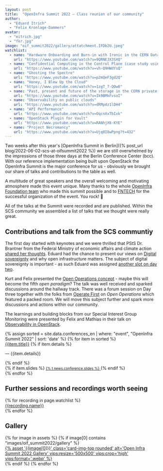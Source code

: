 ```yaml
---
layout: post
title:  "OpenInfra Summit 2022 – Class reunion of our community"
author:
  - "Eduard Itrich"
  - "Felix Kronlage-Dammers"
avatar:
  - "eitrich.jpg"
  - "fkr.jpg"
image: "oif_summit2022/gallery/attatchment.IFDb2U.jpeg"
watchlist:
  - name: "Hardware Onboarding and Burn-in with Ironic in the CERN Data Center"
    url: "https://www.youtube.com/watch?v=9QRNEJX3SXQ"
  - name: "Confidential Computing in the Control Plane (case study using Barbican)"
    url: "https://www.youtube.com/watch?v=vh-Q9HWdYsQ"
  - name: "Ghosting the Spectre"
    url: "https://www.youtube.com/watch?v=p2mQeF3gd2Q"
  - name: "Honey, I Blew Up the Cloud"
    url: "https://www.youtube.com/watch?v=1zgT_7-QOw8"
  - name: "Past, present and future of the storage in the CERN private cloud"
    url: "https://www.youtube.com/watch?v=Ik9BMkFvsoI"
  - name: "Observability on public clouds"
    url: "https://www.youtube.com/watch?v=dRMpdz1lDH4"
  - name: "API Performance"
    url: "https://www.youtube.com/watch?v=OqcnXxTbIxk"
  - name: "OpenStack Plugin for Vault"
    url: "https://www.youtube.com/watch?v=RANhjX6-KYE"
  - name: "Project Necromancy"
    url: "https://www.youtube.com/watch?v=Ujq8I8wPpng?t=432"
---
```


Two weeks after this year's [OpenInfra Summit in Berlin]({% post_url blog/2022-06-02-scs-at-oifsummit2022 %})
we are still overwhelmed by the impressions of those three days at the Berlin Conference Center (bcc).
With our reference implementation being built upon OpenStack the OpenInfra Summit is the major conference
for us - obviously we brought our share of talks and contributions to the table as well.

A multitude of great speakers and the overall welcoming and motivating atmosphere made this event unique.
Many thanks to the whole [OpenInfra Foundation team](https://openinfra.dev/about/staff/) who made
this summit possible and to [FNTECH](https://www.fntech.com/) for the successful organization of
the event. You rock! 🤘

All of the talks at the Summit were recorded and are published. Within the SCS community we assembled a list of
talks that we thought were really great.

## Contributions and talk from the SCS communtiy

The first day started with keynotes and we were thrilled that PStS Dr. Brantner from the Federal Ministry of economic affairs and climate
action [shared her thoughts](https://www.youtube.com/watch?v=ZlPLGmBfaVc&t=4420s).
Eduard had the chance to present our views on [Digital sovereignty](https://www.youtube.com/watch?v=i2hQQFJi3Yo) and why open infrastructure
matters. The subject of digital sovereignty is important - as such Eduard was assigned [another slot on day two](https://www.youtube.com/watch?v=Lvz2PcHq0yY).

Kurt and Felix presented the [Open Operations concept](https://www.youtube.com/watch?v=oGuUty7ufN8) - maybe this will become the fifth _open paradigm_?
The talk was well received and sparked discussions around the hallway track. There was a forum session on Day three together with the folks from
[Operate First](https://www.operate-first.cloud/) on _Open Operations_ which featured a packed room. We will move this subject further and spark
more discussions and actions within our community.

The learnings and building blocks from our Special Interest Group Monitoring were presented by Felix and Mathias in their
talk on [Observability in OpenStack](https://www.youtube.com/watch?v=x9lk3Jk15Wc). 

<div class="row">
	<div class="col-lg-12">
		<div class="list-group mb-4">
		{% assign sorted = site.data.conferences_en | where: "event", "OpenInfra Summit 2022" | sort: 'date' %}
		{% for item in sorted %}
		<div class="list-group-item list-group-item-action align-items-start">
			<div class="d-flex w-100 justify-content-between">
				<div class="d-flex w-75 flex-column justify-content-start position-relative">
					<a href="{{item.link}}" target="_blank" class="mb-1 text-decoration-none text-body stretched-link">{{item.title}}</a>
					{% if item.details %}<p class="mb-1 small fw-light">— {{item.details}}</p>{% endif %}
				</div>
				<div class="d-flex w-25 flex-column justify-content-start text-end position-relative">
					{% if item.slides %}
						<a class="mt-1 text-decoration-none text-secondary stretched-link" href="{% asset '{{item.slides}}' @path %}" target="_blank">
							<i class="fa fa-download my-auto"></i> <small>{% t news.conference.slides %}</small>
						</a>
					{% endif %}
				</div>
			</div>
		</div>
		{% endfor %}
		</div>
	</div>
</div>


## Further sessions and recordings worth seeing

<div class="row">
	<div class="col-lg-12">
		<div class="list-group mb-4">
      {% for recording in page.watchlist %}
      <div class="list-group-item list-group-item-action align-items-start">
        <div class="d-flex w-100 justify-content-between">
  					<a href="{{recording.url}}" target="_blank" class="mb-1 text-decoration-none text-body stretched-link">{{recording.name}}</a>
        </div>   
      </div>
      {% endfor %}
    </div>
    </div>
</div>

## Gallery

<div class="row row-cols-1 row-cols-md-2 row-cols-lg-4 g-4">
  {% for image in assets %}
    {% if image[0] contains "images/oif_summit2022/gallery" %}
      <div>
        <a href="{% asset '{{image[0]}}' @path %}">
          {% asset '{{image[0]}}' class='card-img-top rounded' alt='Open Infra Summit 2022 Gallery' vips:resize='500x500' vips:crop='high' vips:format='.webp' %}
        </a>
      </div>
    {% endif %}
  {% endfor %}
</div>